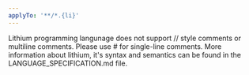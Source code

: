 ```yaml
---
applyTo: '**/*.{li}'
---
```

Lithium programming langunage does not support // style comments or multiline comments.
Please use # for single-line comments.
More information about lithium, it's syntax and semantics can be found in the LANGUAGE_SPECIFICATION.md file.